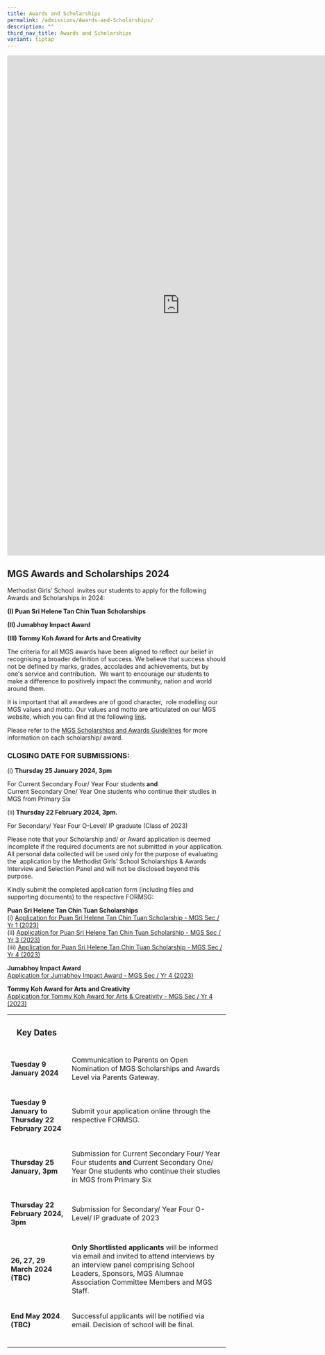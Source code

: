 ```yaml
---
title: Awards and Scholarships
permalink: /admissions/Awards-and-Scholarships/
description: ""
third_nav_title: Awards and Scholarships
variant: tiptap
---
```

<div class="iframe-wrapper"><iframe height="1152" width="794" allowfullscreen="true" frameborder="0" src="https://docs.google.com/presentation/d/e/2PACX-1vTeUMefEi4BbP-zvpqGFbDWfH3-2V3UVTJa1jz3qFweUxA7eog-q-VvNR2Y3L1jy-aSjQMKfj8lSqLw/embed?start=false&amp;loop=false&amp;delayms=3000"></iframe></div><h2>MGS Awards and Scholarships 2024</h2><p>Methodist Girls’ School&nbsp; invites our students to apply for the following Awards and Scholarships in 2024:</p><p><strong>(I) Puan Sri Helene Tan Chin Tuan Scholarships</strong></p><p><strong>(II) Jumabhoy Impact Award&nbsp;</strong></p><p><strong>(III) Tommy Koh Award for Arts and Creativity</strong></p><p></p><p>The criteria for all MGS awards have been aligned to reflect our belief in recognising a broader definition of success. We believe that success should not be defined by marks, grades, accolades and achievements, but by one's service and contribution.&nbsp; We want to encourage our students to make a difference to positively impact the community, nation and world around them.</p><p>It is important that all awardees are of good character,&nbsp; role modelling our MGS values and motto. Our values and motto are articulated on our MGS website, which you can find at the following <a href="https://www.mgs.moe.edu.sg/about-us/our-identity/" rel="noopener noreferrer nofollow" target="_blank">link</a>.&nbsp;</p><p>Please refer to the <a href="https://drive.google.com/file/d/1NhQiCjZNvId0aNzn-NmorMQD-QNdCufB/view?usp=drive_link" rel="noopener noreferrer nofollow" target="_blank"><u>MGS Scholarships and Awards Guidelines</u></a> for more information on each scholarship/ award.</p><p></p><h3>CLOSING DATE FOR SUBMISSIONS:</h3><p>(i) <strong>Thursday 25 January 2024, 3pm&nbsp;</strong></p><p>For Current Secondary Four/ Year Four students<strong> and&nbsp;</strong><br>Current Secondary One/ Year One students who continue their studies in MGS from Primary Six</p><p></p><p>(ii)<strong> Thursday 22 February 2024, 3pm.</strong>&nbsp;</p><p>For Secondary/ Year Four O-Level/ IP graduate (Class of 2023)</p><p>Please note that your Scholarship and/ or Award application is deemed incomplete if the required documents are not submitted in your application. All personal data collected will be used only for the purpose of evaluating the&nbsp; application by the Methodist Girls’ School Scholarships &amp; Awards Interview and Selection Panel and will not be disclosed beyond this purpose.&nbsp;</p><p></p><p>Kindly submit the completed application form (including files and supporting documents) to the respective FORMSG:</p><p><strong>Puan Sri Helene Tan Chin Tuan Scholarships</strong><br>(i) <a href="https://go.gov.sg/2023sy1pshtct" rel="noopener noreferrer nofollow" target="_blank">Application for Puan Sri Helene Tan Chin Tuan Scholarship - MGS Sec / Yr 1 (2023)</a><br>(ii) <a href="https://go.gov.sg/2023sy3pshtct" rel="noopener noreferrer nofollow" target="_blank">Application for Puan Sri Helene Tan Chin Tuan Scholarship - MGS Sec / Yr 3 (2023)</a><br>(iii) <a href="https://go.gov.sg/2023sy4pshtct" rel="noopener noreferrer nofollow" target="_blank">Application for Puan Sri Helene Tan Chin Tuan Scholarship - MGS Sec / Yr 4 (2023)</a></p><p><strong>Jumabhoy Impact Award</strong><br><a href="https://go.gov.sg/2023sy4jumabhoyimpactaward" rel="noopener noreferrer nofollow" target="_blank">Application for Jumabhoy Impact Award - MGS Sec / Yr 4 (2023)</a></p><p><strong>Tommy Koh Award for Arts and Creativity</strong><br><a href="https://go.gov.sg/2023sy4tommykohawardforartsandcreativity" rel="noopener noreferrer nofollow" target="_blank">Application for Tommy Koh Award for Arts &amp; Creativity - MGS Sec / Yr 4 (2023)</a></p><p></p><table><tbody><tr><th rowspan="1" colspan="1"><h3>Key Dates&nbsp;</h3></th><th rowspan="1" colspan="1"><p></p></th></tr><tr><td rowspan="1" colspan="1"><p><strong>Tuesday 9 January 2024</strong></p></td><td rowspan="1" colspan="1"><p>Communication to Parents on Open Nomination of MGS Scholarships and Awards Level via Parents Gateway.&nbsp;</p></td></tr><tr><td rowspan="1" colspan="1"><p><strong>Tuesday 9 January to Thursday 22 February 2024</strong></p></td><td rowspan="1" colspan="1"><p>Submit your application online through the respective FORMSG.</p></td></tr><tr><td rowspan="1" colspan="1"><p><strong>Thursday 25 January, 3pm&nbsp;</strong></p></td><td rowspan="1" colspan="1"><p>Submission<strong> </strong>for Current Secondary Four/ Year Four students<strong> and </strong>Current Secondary One/ Year One students who continue their studies in MGS from Primary Six</p></td></tr><tr><td rowspan="1" colspan="1"><p><strong>Thursday 22 February 2024, 3pm&nbsp;</strong></p></td><td rowspan="1" colspan="1"><p>Submission for Secondary/ Year Four O-Level/ IP graduate of 2023</p></td></tr><tr><td rowspan="1" colspan="1"><p><strong>26, 27, 29 March 2024 (TBC)</strong></p></td><td rowspan="1" colspan="1"><p><strong>Only Shortlisted applicants</strong> will be informed via email and invited to attend interviews by an interview panel comprising School Leaders, Sponsors, MGS Alumnae Association Committee Members and MGS Staff.</p></td></tr><tr><td rowspan="1" colspan="1"><p><strong>End May 2024 (TBC)</strong></p></td><td rowspan="1" colspan="1"><p>Successful applicants will be notified via email. Decision of school will be final.</p></td></tr><tr><td rowspan="1" colspan="1"><p></p></td><td rowspan="1" colspan="1"><p></p></td></tr></tbody></table><p></p><p></p>